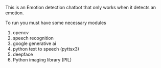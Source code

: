 This is an Emotion detection chatbot that only works when it detects an emotion.

To run you must have some necessary modules
1. opencv
2. speech recognition
3. google generative ai
4. python text to speech (pyttsx3)
5. deepface
6. Python imaging library (PIL)